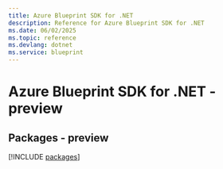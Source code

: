```yaml
---
title: Azure Blueprint SDK for .NET
description: Reference for Azure Blueprint SDK for .NET
ms.date: 06/02/2025
ms.topic: reference
ms.devlang: dotnet
ms.service: blueprint
---
```

# Azure Blueprint SDK for .NET - preview
## Packages - preview
[!INCLUDE [packages](blueprint-index.md)]